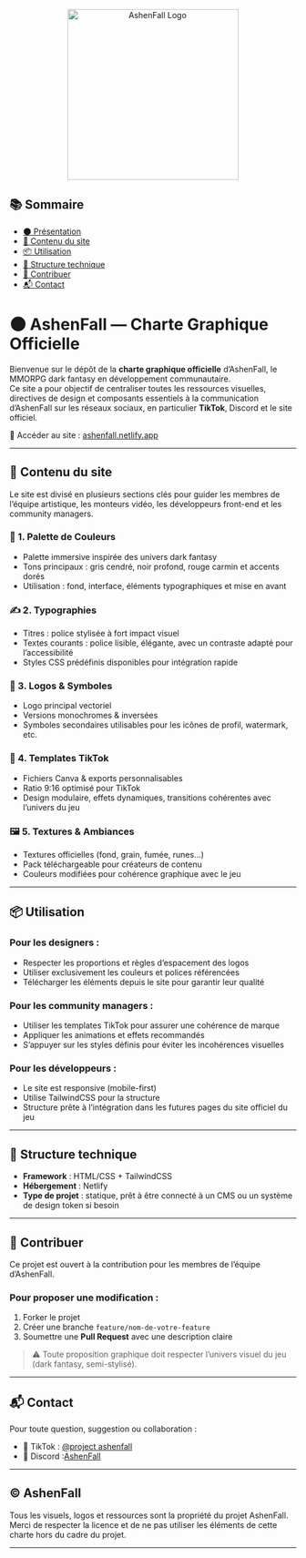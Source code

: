 

<p align="center">
  <img src="https://cdn.discordapp.com/attachments/1394875966924521562/1399402391920709794/image0.png?ex=6888de89&is=68878d09&hm=7e70debf9a69a322985cdf89cfee3e4afba49392d5a0b12239a37ef2a3873f74&" alt="AshenFall Logo" width="300"/>
</p>

## 📚 Sommaire

- [🌑 Présentation](#-ashenfall--charte-graphique-officielle)
- [🧭 Contenu du site](#-contenu-du-site)
- [📦 Utilisation](#-utilisation)
- [📁 Structure technique](#-structure-technique)
- [🤝 Contribuer](#-contribuer)
- [📬 Contact](#-contact)



# 🌑 AshenFall — Charte Graphique Officielle

Bienvenue sur le dépôt de la **charte graphique officielle** d’AshenFall, le MMORPG dark fantasy en développement communautaire.  
Ce site a pour objectif de centraliser toutes les ressources visuelles, directives de design et composants essentiels à la communication d’AshenFall sur les réseaux sociaux, en particulier **TikTok**, Discord et le site officiel.

🔗 Accéder au site : [ashenfall.netlify.app](https://ashenfall.netlify.app/)

---

## 🧭 Contenu du site

Le site est divisé en plusieurs sections clés pour guider les membres de l’équipe artistique, les monteurs vidéo, les développeurs front-end et les community managers.

### 🎨 1. Palette de Couleurs
- Palette immersive inspirée des univers dark fantasy
- Tons principaux : gris cendré, noir profond, rouge carmin et accents dorés
- Utilisation : fond, interface, éléments typographiques et mise en avant

### ✍️ 2. Typographies
- Titres : police stylisée à fort impact visuel
- Textes courants : police lisible, élégante, avec un contraste adapté pour l’accessibilité
- Styles CSS prédéfinis disponibles pour intégration rapide

### 🔱 3. Logos & Symboles
- Logo principal vectoriel
- Versions monochromes & inversées
- Symboles secondaires utilisables pour les icônes de profil, watermark, etc.

### 🧩 4. Templates TikTok
- Fichiers Canva & exports personnalisables
- Ratio 9:16 optimisé pour TikTok
- Design modulaire, effets dynamiques, transitions cohérentes avec l’univers du jeu

### 🖼️ 5. Textures & Ambiances
- Textures officielles (fond, grain, fumée, runes…)
- Pack téléchargeable pour créateurs de contenu
- Couleurs modifiées pour cohérence graphique avec le jeu

---

## 📦 Utilisation

### Pour les designers :
- Respecter les proportions et règles d’espacement des logos
- Utiliser exclusivement les couleurs et polices référencées
- Télécharger les éléments depuis le site pour garantir leur qualité

### Pour les community managers :
- Utiliser les templates TikTok pour assurer une cohérence de marque
- Appliquer les animations et effets recommandés
- S’appuyer sur les styles définis pour éviter les incohérences visuelles

### Pour les développeurs :
- Le site est responsive (mobile-first)
- Utilise TailwindCSS pour la structure
- Structure prête à l’intégration dans les futures pages du site officiel du jeu

---

## 📁 Structure technique

- **Framework** : HTML/CSS + TailwindCSS
- **Hébergement** : Netlify
- **Type de projet** : statique, prêt à être connecté à un CMS ou un système de design token si besoin

---

## 🤝 Contribuer

Ce projet est ouvert à la contribution pour les membres de l’équipe d’AshenFall.

### Pour proposer une modification :
1. Forker le projet
2. Créer une branche `feature/nom-de-votre-feature`
3. Soumettre une **Pull Request** avec une description claire

> ⚠️ Toute proposition graphique doit respecter l’univers visuel du jeu (dark fantasy, semi-stylisé).

---

## 📬 Contact

Pour toute question, suggestion ou collaboration :


- 📱 TikTok : [@project ashenfall](https://www.tiktok.com/@project.ashenfall?_t=ZN-8yPI5xcpsu6&_r=1)
- 💬 Discord :[AshenFall](https://discord.gg/CTdmWQemqx)

---

## © AshenFall

Tous les visuels, logos et ressources sont la propriété du projet AshenFall.  
Merci de respecter la licence et de ne pas utiliser les éléments de cette charte hors du cadre du projet.

---

